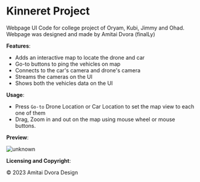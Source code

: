 # Kinneret Project
Webpage UI Code for college project of Oryam, Kubi, Jimmy and Ohad.
Webpage was designed and made by Amitai Dvora (finalLy)

**Features**:
- Adds an interactive map to locate the drone and car
- Go-to buttons to ping the vehicles on map
- Connects to the car's camera and drone's camera
- Streams the cameras on the UI
- Shows both the vehicles data on the UI

**Usage**:
- Press `Go-to` Drone Location or Car Location to set the map view to each one of them
- Drag, Zoom in and out on the map using mouse wheel or mouse buttons.

**Preview**:

![unknown](https://i.imgur.com/4PVNbR4.png)

**Licensing and Copyright**:

© 2023 Amitai Dvora Design
